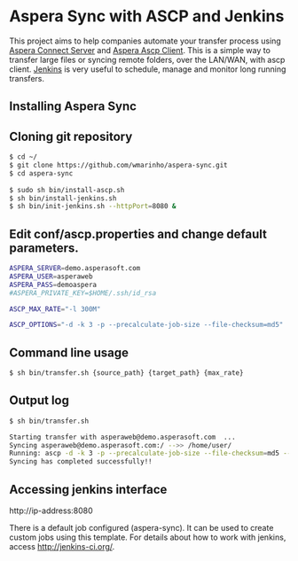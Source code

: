 # Aspera Sync with ASCP and Jenkins

This project aims to help companies automate your transfer process using [Aspera Connect Server](http://asperasoft.com/) and [Aspera Ascp Client](http://downloads.asperasoft.com/en/downloads/50). This is a simple way to transfer large files or syncing remote folders, over the LAN/WAN, with ascp client. [Jenkins](https://jenkins-ci.org/) is very useful to schedule, manage and monitor long running transfers.

Installing Aspera Sync
--

## Cloning git repository

```sh
$ cd ~/
$ git clone https://github.com/wmarinho/aspera-sync.git
$ cd aspera-sync
  
$ sudo sh bin/install-ascp.sh
$ sh bin/install-jenkins.sh
$ sh bin/init-jenkins.sh --httpPort=8080 &
```

## Edit conf/ascp.properties and change default parameters.  

```sh
ASPERA_SERVER=demo.asperasoft.com
ASPERA_USER=asperaweb
ASPERA_PASS=demoaspera
#ASPERA_PRIVATE_KEY=$HOME/.ssh/id_rsa

ASCP_MAX_RATE="-l 300M"

ASCP_OPTIONS="-d -k 3 -p --precalculate-job-size --file-checksum=md5"

```

## Command line usage

```sh
$ sh bin/transfer.sh {source_path} {target_path} {max_rate}
```

## Output log

```sh
$ sh bin/transfer.sh

Starting transfer with asperaweb@demo.asperasoft.com  ...
Syncing asperaweb@demo.asperasoft.com:/ -->> /home/user/
Running: ascp -d -k 3 -p --precalculate-job-size --file-checksum=md5 --file-manifest-path=/home/user/aspera-sync/logs --file-manifest=text -l 300M asperaweb@demo.asperasoft.com:/ /home/user/
Syncing has completed successfully!!
```

## Accessing jenkins interface

http://ip-address:8080

There is a default job configured (aspera-sync). It can be used to create custom jobs using this template. For details about how to work with jenkins, access http://jenkins-ci.org/. 
